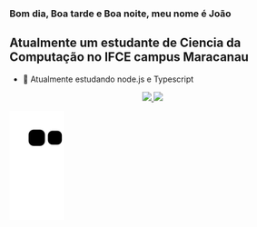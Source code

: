 ### Bom dia, Boa tarde e Boa noite, meu nome é João
## Atualmente um estudante de Ciencia da Computação no IFCE campus Maracanau


<!-- - 🔭 I’m currently working on ... -->
- 🌱 Atualmente estudando node.js e Typescript
<!-- - 👯 I’m looking to collaborate on ... -->
<!-- - 🤔 I’m looking for help with ... -->
<!-- - 💬 Ask me about ... -->
<!-- - 📫 How to reach me: ... -->
<!-- - 😄 Pronouns: ... -->
<!-- - ⚡ Fun fact: ... -->

<div align="center">
  <a href="https://github.com/JVMoreiraD">
  <img height="180em" src="https://github-readme-stats.vercel.app/api?username=JVMoreiraD&show_icons=true&theme=github_dark&include_all_commits=true&count_private=true"/>
  <img height="180em" src="https://github-readme-stats.vercel.app/api/top-langs/?username=JVMoreiraD&layout=compact&langs_count=7&theme=github_dark"/>
</div>

  ![Snake animation](https://github.com/JVMoreiraD/JVMoreiraD/blob/output/github-contribution-grid-snake.svg)
